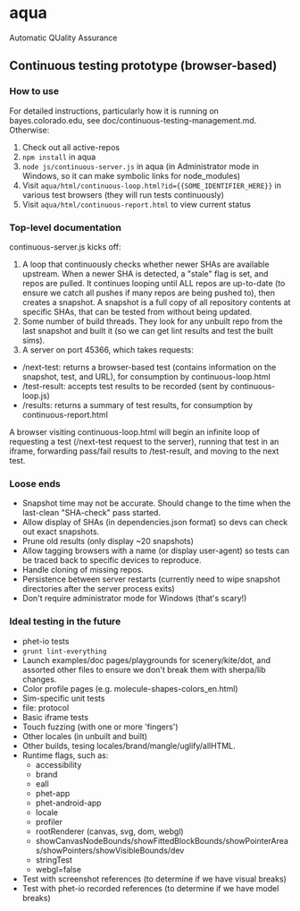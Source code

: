 # aqua
Automatic QUality Assurance

## Continuous testing prototype (browser-based)

### How to use

For detailed instructions, particularly how it is running on bayes.colorado.edu, see doc/continuous-testing-management.md. Otherwise:

1. Check out all active-repos
2. `npm install` in aqua
3. `node js/continuous-server.js` in aqua (in Administrator mode in Windows, so it can make symbolic links for node_modules)
4. Visit `aqua/html/continuous-loop.html?id={{SOME_IDENTIFIER_HERE}}` in various test browsers (they will run tests continuously)
5. Visit `aqua/html/continuous-report.html` to view current status

### Top-level documentation

continuous-server.js kicks off:

1. A loop that continuously checks whether newer SHAs are available upstream. When a newer SHA is detected, a "stale" flag is set, and repos are pulled. It continues looping until ALL repos are up-to-date (to ensure we catch all pushes if many repos are being pushed to), then creates a snapshot. A snapshot is a full copy of all repository contents at specific SHAs, that can be tested from without being updated.
2. Some number of build threads. They look for any unbuilt repo from the last snapshot and built it (so we can get lint results and test the built sims).
3. A server on port 45366, which takes requests:
  - /next-test: returns a browser-based test (contains information on the snapshot, test, and URL), for consumption by continuous-loop.html
  - /test-result: accepts test results to be recorded (sent by continuous-loop.js)
  - /results: returns a summary of test results, for consumption by continuous-report.html

A browser visiting continuous-loop.html will begin an infinite loop of requesting a test (/next-test request to the server), running that test in an iframe, forwarding pass/fail results to /test-result, and moving to the next test.

### Loose ends

- Snapshot time may not be accurate. Should change to the time when the last-clean "SHA-check" pass started.
- Allow display of SHAs (in dependencies.json format) so devs can check out exact snapshots.
- Prune old results (only display ~20 snapshots)
- Allow tagging browsers with a name (or display user-agent) so tests can be traced back to specific devices to reproduce.
- Handle cloning of missing repos.
- Persistence between server restarts (currently need to wipe snapshot directories after the server process exits)
- Don't require administrator mode for Windows (that's scary!)

### Ideal testing in the future

- phet-io tests
- `grunt lint-everything`
- Launch examples/doc pages/playgrounds for scenery/kite/dot, and assorted other files to ensure we don't break them with sherpa/lib changes.
- Color profile pages (e.g. molecule-shapes-colors_en.html)
- Sim-specific unit tests
- file: protocol
- Basic iframe tests
- Touch fuzzing (with one or more 'fingers')
- Other locales (in unbuilt and built)
- Other builds, tesing locales/brand/mangle/uglify/allHTML.
- Runtime flags, such as:
  - accessibility
  - brand
  - eall
  - phet-app
  - phet-android-app
  - locale
  - profiler
  - rootRenderer (canvas, svg, dom, webgl)
  - showCanvasNodeBounds/showFittedBlockBounds/showPointerAreas/showPointers/showVisibleBounds/dev
  - stringTest
  - webgl=false
- Test with screenshot references (to determine if we have visual breaks)
- Test with phet-io recorded references (to determine if we have model breaks)
